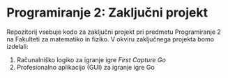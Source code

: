 # Programiranje 2: Zaključni projekt

Repozitorij vsebuje kodo za zaključni projekt pri predmetu Programiranje 2 na Fakulteti za matematiko in fiziko. V okviru zaključnega projekta bomo izdelali: 

1. Računalniško logiko za igranje igre *First Capture Go*
2. Profesionalno aplikacijo (GUI) za igranje igre Go
